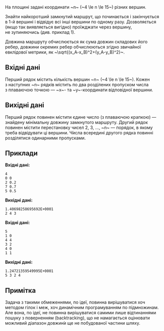 На площині задані координати ~n~ (~4 \le n \le 15~) різних вершин.

Знайти найкоротший замкнутий маршрут, що&nbsp;починається і&nbsp;закінчується в&nbsp;1-й вершині і&nbsp;відвідує всі інші вершини по&nbsp;одному разу. Дозволяється (якщо так виявляється вигідно) проїжджати через вершину, не&nbsp;зупиняючись (див. приклад 1).

Довжина маршруту обчислюється як&nbsp;сума довжин складових його ребер, довжини окремих ребер обчислюються згідно звичайної евклідової метрики, як&nbsp;~\sqrt{(x_A-x_B)^2+(y_A-y_B)^2}~.

## Вхідні дані
Перший рядок містить кількість вершин ~n~ (~4 \le n \le 15~). Кожен з&nbsp;наступних ~n~ рядків містить по&nbsp;два розділених пропуском числа з&nbsp;плаваючою точкою — ~x~- та&nbsp;~y~-координати відповідної вершини.

## Вихідні дані
Перший рядок повинен містити єдине число (з&nbsp;плаваючою крапкою) — знайдену мінімальну довжину замкнутого маршруту. Другий рядок повинен містити перестановку чисел 2, 3, ..., ~n~ — порядок, в&nbsp;якому треба відвідувати ці вершини. Ч́исла всередині другого рядка повинні розділятися одинарними пропусками.

## Приклади
**Вхідні дані:**
```
4
0 0
2 0.2
7 0.7
5 0.5
```

**Вихідні дані:**
```
1.40698258695692E+0001
2 4 3
```

**Вхідні дані:**
```
5
1 0
4 4
3 2
4 0
1 1
```

**Вихідні дані:**
```
1.24721359549995E+0001
5 3 2 4
```

## Примітка
Задача з&nbsp;такими обмеженнями, по&nbsp;ідеї, повинна вирішуватися хоч методом гілок і&nbsp;меж, хоч динамічним програмуванням по&nbsp;підмножинам. Але вона, по&nbsp;ідеї, не&nbsp;повинна вирішуватися самими лише відтинаннями пошуку з&nbsp;поверненням (backtracking), що&nbsp;не&nbsp;намагається оцінювати можливий діапазон довжин́и ще не&nbsp;побудованої частини шляху.
